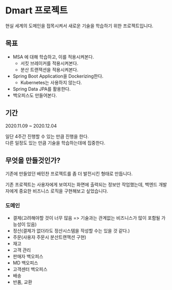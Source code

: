 # Dmart 프로젝트

현실 세계의 도메인을 접목시켜서 새로운 기술을 학습하기 위한 프로젝트입니다.

## 목표

- MSA 에 대해 학습하고, 이를 적용시켜본다.
  - 서킷 브레이커를 적용시켜본다.
  - 분산 트랜잭션을 적용시켜본다.
- Spring Boot Application을 Dockerizing한다.
  - Kubernetes는 사용하지 않는다.
- Spring Data JPA를 활용한다.
- 백오피스도 만들어본다.

## 기간

2020.11.09 ~ 2020.12.04

일단 4주간 진행할 수 있는 만큼 진행을 한다.  
다른 일정도 있는 만큼 기술을 학습하는데에 집중한다.

## 무엇을 만들것인가?

기존에 만들었던 배민찬 프로젝트를 좀 더 발전시킨 형태로 만듭니다.

기존 프로젝트는 사용자에게 보여지는 화면에 출력되는 정보만 작업했는데, 백엔드 개발자에게 중요한 비즈니스 로직을 구현해보고 싶었습니다.

### 도메인

- 결제(고려해야할 것이 너무 많음 => 기술과는 관계없는 비즈니스가 많이 포함될 가능성이 있음)
- 정산(결제가 없더라도 정산시스템을 작성할 수는 있을 것 같다.)
- 주문(사용자 주문시 분산트랜잭션 구현)
- 재고
- 고객 관리
- 판매자 백오피스
- MD 백오피스
- 고객센터 백오피스
- 배송
- 반품, 교환
